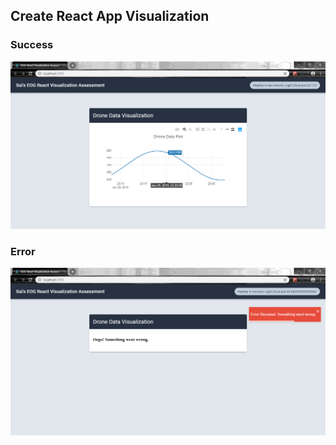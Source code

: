 ## Create React App Visualization

### Success
![Success Image](/results/Success.png?raw=true "Success")

### Error
![Error Image](/results/Error.png?raw=true "Error")
